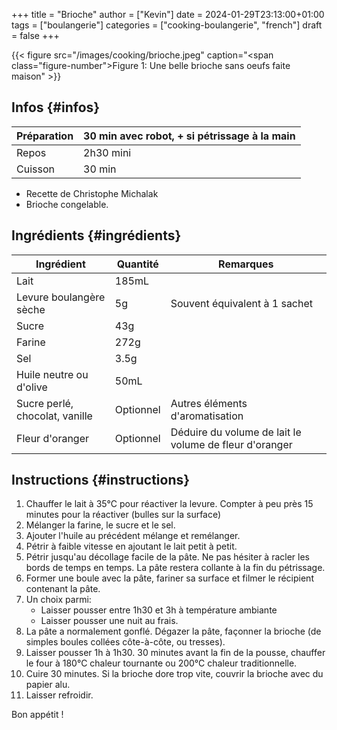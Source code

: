 +++
title = "Brioche"
author = ["Kevin"]
date = 2024-01-29T23:13:00+01:00
tags = ["boulangerie"]
categories = ["cooking-boulangerie", "french"]
draft = false
+++

<a id="figure--Brioche"></a>

{{< figure src="/images/cooking/brioche.jpeg" caption="<span class=\"figure-number\">Figure 1: </span>Une belle brioche sans oeufs faite maison" >}}


## Infos {#infos}

| Préparation | 30 min avec robot, + si pétrissage à la main |
|-------------|----------------------------------------------|
| Repos       | 2h30 mini                                    |
| Cuisson     | 30 min                                       |

-   Recette de Christophe Michalak
-   Brioche congelable.


## Ingrédients {#ingrédients}

| Ingrédient                     | Quantité  | Remarques                                              |
|--------------------------------|-----------|--------------------------------------------------------|
| Lait                           | 185mL     |                                                        |
| Levure boulangère sèche        | 5g        | Souvent équivalent à 1 sachet                          |
| Sucre                          | 43g       |                                                        |
| Farine                         | 272g      |                                                        |
| Sel                            | 3.5g      |                                                        |
| Huile neutre ou d'olive        | 50mL      |                                                        |
| Sucre perlé, chocolat, vanille | Optionnel | Autres éléments d'aromatisation                        |
| Fleur d'oranger                | Optionnel | Déduire du volume de lait le volume de fleur d'oranger |


## Instructions {#instructions}

1.  Chauffer le lait à 35°C pour réactiver la levure. Compter à peu près 15 minutes pour la réactiver (bulles sur la surface)
2.  Mélanger la farine, le sucre et le sel.
3.  Ajouter l'huile au précédent mélange et remélanger.
4.  Pétrir à faible vitesse en ajoutant le lait petit à petit.
5.  Pétrir jusqu'au décollage facile de la pâte. Ne pas hésiter à racler les bords de temps en temps. La pâte restera collante à la fin du pétrissage.
6.  Former une boule avec la pâte, fariner sa surface et filmer le récipient contenant la pâte.
7.  Un choix parmi:
    -   Laisser pousser entre 1h30 et 3h à température ambiante
    -   Laisser pousser une nuit au frais.
8.  La pâte a normalement gonflé. Dégazer la pâte, façonner la brioche (de simples boules collées côte-à-côte, ou tresses).
9.  Laisser pousser 1h à 1h30. 30 minutes avant la fin de la pousse, chauffer le four à 180°C chaleur tournante ou 200°C chaleur traditionnelle.
10. Cuire 30 minutes. Si la brioche dore trop vite, couvrir la brioche avec du papier alu.
11. Laisser refroidir.

Bon appétit !
